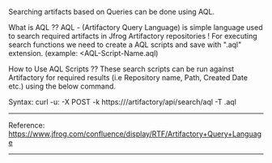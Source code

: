 Searching artifacts based on Queries can be done using AQL.
 
What is AQL ??
AQL - (Artifactory Query Language) is simple language used to search required artifacts in Jfrog Artifactory repositories !
For executing search functions we need to create a AQL scripts and save with ".aql" extension. (example: <AQL-Script-Name.aql)
 
How to Use AQL Scripts ??
These search scripts can be run against Artifactory for required results (i.e Repository name, Path, Created Date etc.) using the below command.

Syntax:
curl -u<Username>:<Password> -X POST -k https://<artifactory-server-hostname or IP-Address>/artifactory/api/search/aql -T <AQL-Scrip-name>.aql
 
-------------------------------------------------------------------------------------------------------------------------------------------------------
 
Reference:
https://www.jfrog.com/confluence/display/RTF/Artifactory+Query+Language
 
-------------------------------------------------------------------------------------------------------------------------------------------------------
